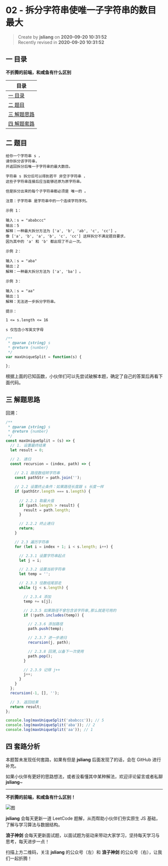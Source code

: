 02 - 拆分字符串使唯一子字符串的数目最大
===

> Create by **jsliang** on **2020-09-20 10:31:52**  
> Recently revised in **2020-09-20 10:31:52**

## 一 目录

**不折腾的前端，和咸鱼有什么区别**

| 目录 |
| --- |
| [一 目录](#chapter-one) |
| [二 题目](#chapter-two) |
| [三 解题思路](#chapter-three) |
| [四 解题套路](#chapter-four) |

## 二 题目



```
给你一个字符串 s ，
请你拆分该字符串，
并返回拆分后唯一子字符串的最大数目。

字符串 s 拆分后可以得到若干 非空子字符串 ，
这些子字符串连接后应当能够还原为原字符串。

但是拆分出来的每个子字符串都必须是 唯一的 。

注意：子字符串 是字符串中的一个连续字符序列。

示例 1：

输入：s = "ababccc"
输出：5
解释：一种最大拆分方法为 ['a', 'b', 'ab', 'c', 'cc'] 。
像 ['a', 'b', 'a', 'b', 'c', 'cc'] 这样拆分不满足题目要求，
因为其中的 'a' 和 'b' 都出现了不止一次。

示例 2：

输入：s = "aba"
输出：2
解释：一种最大拆分方法为 ['a', 'ba'] 。

示例 3：

输入：s = "aa"
输出：1
解释：无法进一步拆分字符串。

提示：

1 <= s.length <= 16

s 仅包含小写英文字母
```

```js
/**
 * @param {string} s
 * @return {number}
 */
var maxUniqueSplit = function(s) {

};
```

根据上面的已知函数，小伙伴们可以先尝试破解本题，确定了自己的答案后再看下面代码。

## 三 解题思路



回溯：

```js
/**
 * @param {string} s
 * @return {number}
 */
const maxUniqueSplit = (s) => {
  // 1. 设置最终结果
  let result = 0;

  // 2. 递归
  const recursion = (index, path) => {
    
    // 2.1 路径数组转字符串
    const pathStr = path.join('');

    // 2.2 设置终止条件：如果路径长度跟 s 长度一样
    if (pathStr.length === s.length) {
      
      // 2.2.1 取最大值
      if (path.length > result) {
        result = path.length;
      }

      // 2.2.2 终止递归
      return;
    }

    // 2.3 遍历字符串
    for (let i = index + 1; i < s.length; i++) {

      // 2.3.1 设置字符串起点
      let j = i;

      // 2.3.2 设置当前字符串
      let temp = '';

      // 2.3.3 往数组尾部走
      while (j < s.length) {

        // 2.3.4 添加
        temp += s[j];

        // 2.3.5 如果路径不曾包含该字符串,那么就是可用的
        if (!path.includes(temp)) {

          // 2.3.6 添加路径
          path.push(temp);

          // 2.3.7 进一步递归
          recursion(j, path);

          // 2.3.8 回溯,以备下一次使用
          path.pop();
        }

        // 2.3.9 记得 j++
        j++;
      }
    }
  };
  recursion(-1, [], '');

  // 3. 返回结果
  return result;
};

console.log(maxUniqueSplit('ababccc')); // 5
console.log(maxUniqueSplit('aba')); // 2
console.log(maxUniqueSplit('aa')); // 1
```

## 四 套路分析



本题暂未发现任何套路，如果有但是 **jsliang** 后面发现了的话，会在 GitHub 进行补充。

如果小伙伴有更好的思路想法，或者没看懂其中某种解法，欢迎评论留言或者私聊 **jsliang**~

---

**不折腾的前端，和咸鱼有什么区别！**

![图](https://github.com/LiangJunrong/document-library/blob/master/public-repertory/img/z-index-small.png?raw=true)

**jsliang** 会每天更新一道 LeetCode 题解，从而帮助小伙伴们夯实原生 JS 基础，了解与学习算法与数据结构。

**浪子神剑** 会每天更新面试题，以面试题为驱动来带动大家学习，坚持每天学习与思考，每天进步一点！

扫描上方二维码，关注 **jsliang** 的公众号（左）和 **浪子神剑** 的公众号（右），让我们一起折腾！

